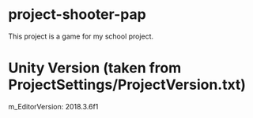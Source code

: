 # project-shooter-pap
This project is a game for my school project.

# Unity Version (taken from ProjectSettings/ProjectVersion.txt)
m_EditorVersion: 2018.3.6f1